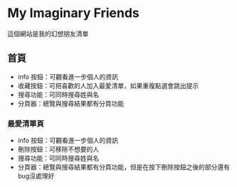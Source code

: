 # My Imaginary Friends
這個網站是我的幻想朋友清單

## 首頁
- info 按鈕：可觀看進一步個人的資訊
- 收藏按鈕：可把喜歡的人加入最愛清單，如果重複點選會跳出提示
- 搜尋功能：可同時搜尋姓與名
- 分頁器：總覽與搜尋結果都有分頁功能

### 最愛清單頁
-  info 按鈕：可觀看進一步個人的資訊
- 刪除按鈕：可移除不想要的人
- 搜尋功能：可同時搜尋姓與名
- 分頁器：總覽與搜尋結果都有分頁功能，但是在按下刪除按鈕之後的部分還有bug沒處理好